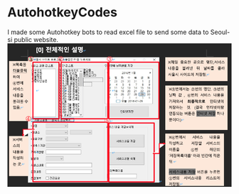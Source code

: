 # AutohotkeyCodes
I made some Autohotkey bots to read excel file to send some data to Seoul-si public website.
![Example](1.png)
